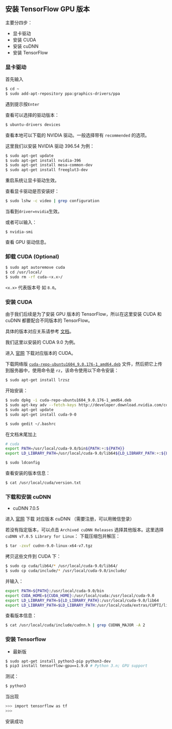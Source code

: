 ## 安装 TensorFlow GPU 版本
主要分四步：
- 显卡驱动
- 安装 CUDA
- 安装 cuDNN
- 安装 TensorFlow
### 显卡驱动


首先输入
```bash
$ cd ~
$ sudo add-apt-repository ppa:graphics-drivers/ppa
```
遇到提示按`Enter`

查看可以选择的驱动版本：
```bash
$ ubuntu-drivers devices
```
查看本地可以下载的 NVIDIA 驱动。一般选择带有 `recommended` 的选项。

这里我们以安装 NVIDIA 驱动 396.54 为例：
```bash
$ sudo apt-get update 
$ sudo apt-get install nvidia-396
$ sudo apt-get install mesa-common-dev 
$ sudo apt-get install freeglut3-dev
```
重启系统让显卡驱动生效。

查看显卡驱动是否安装好：
```bash
$ sudo lshw -c video | grep configuration
```
当看到`driver=nvidia`生效。

或者可以输入：
```
$ nvidia-smi
```
查看 GPU 驱动信息。


### 卸载 CUDA (Optional)
```bash
$ sudo apt autoremove cuda
$ cd /usr/local/
$ sudo rm -rf cuda-<x.x>/
```
`<x.x>` 代表版本号 如 `8.0`。
### 安装 CUDA

由于我们后续是为了安装 GPU 版本的 TensorFlow，所以在这里安装 CUDA 和 cuDNN 都要配合不同版本的 TensorFlow。

具体的版本对应关系请参考 [文档](https://www.tensorflow.org/install/source#linux)。

我们这里以安装的 CUDA 9.0 为例。

进入 [官网](https://developer.nvidia.com/cuda-toolkit-archive) 下载对应版本的 CUDA。

下载网络版 [`cuda-repo-ubuntu1604_9.0.176-1_amd64.deb`](http://developer.download.nvidia.com/compute/cuda/repos/ubuntu1604/x86_64/cuda-repo-ubuntu1604_9.0.176-1_amd64.deb) 文件，然后把它上传到服务器中，使用命令是 `rz`，该命令使用以下命令安装：
```bash
$ sudo apt-get install lrzsz
```
开始安装：
```bash
$ sudo dpkg -i cuda-repo-ubuntu1604_9.0.176-1_amd64.deb
$ sudo apt-key adv --fetch-keys http://developer.download.nvidia.com/compute/cuda/repos/ubuntu1604/x86_64/7fa2af80.pub
$ sudo apt-get update
$ sudo apt-get install cuda-9-0
```

```bash
$ sudo gedit ~/.bashrc
```
在文档末尾加上
```bash
# cuda
export PATH=/usr/local/cuda-9.0/bin${PATH:+:${PATH}}
export LD_LIBRARY_PATH=/usr/local/cuda-9.0/lib64${LD_LIBRARY_PATH:+:${LD_LIBRARY_PATH}}
```

```bash
$ sudo ldconfig
```
查看安装的版本信息：
```bash
$ cat /usr/local/cuda/version.txt
```

### 下载和安装 cuDNN
- cuDNN 7.0.5

进入 [官网](https://developer.nvidia.com/cudnn) 下载 对应版本 cuDNN （需要注册，可以用微信登录）

若没有指定版本，可以点击 `Archived cuDNN Releases` 选择其他版本。这里选择 `cuDNN v7.0.5 Library for Linux`： 
下载压缩包并解压：
```bash
$ tar -zxvf cudnn-9.0-linux-x64-v7.tgz
```
拷贝这些文件到 CUDA 下：
```bash
$ sudo cp cuda/lib64/* /usr/local/cuda-9.0/lib64/
$ sudo cp cuda/include/* /usr/local/cuda-9.0/include/
```
并输入：
```bash
export PATH=${PATH}:/usr/local/cuda-9.0/bin
export CUDA_HOME=${CUDA_HOME}:/usr/local/cuda:/usr/local/cuda-9.0
export LD_LIBRARY_PATH=${LD_LIBRARY_PATH}:/usr/local/cuda-9.0/lib64
export LD_LIBRARY_PATH=$LD_LIBRARY_PATH:/usr/local/cuda/extras/CUPTI/lib64
```
查看版本信息：
```bash
$ cat /usr/local/cuda/include/cudnn.h | grep CUDNN_MAJOR -A 2
```

### 安装 Tensorflow
- 最新版
```bash
$ sudo apt-get install python3-pip python3-dev
$ pip3 install tensorflow-gpu==1.9.0 # Python 3.n; GPU support
```
测试：
```bash
$ python3
```
当出现
```bash
>>> import tensorflow as tf
>>>
```
安装成功


